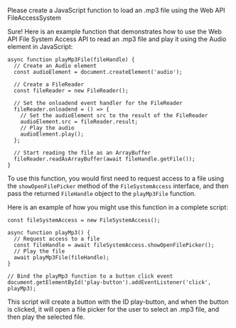 Please create a JavaScript function to load an .mp3 file using the Web API FileAccessSystem

Sure! Here is an example function that demonstrates how to use the Web API File System Access API to read an .mp3 file and play it using the Audio element in JavaScript:

```
async function playMp3File(fileHandle) {
  // Create an Audio element
  const audioElement = document.createElement('audio');

  // Create a FileReader
  const fileReader = new FileReader();

  // Set the onloadend event handler for the FileReader
  fileReader.onloadend = () => {
    // Set the audioElement src to the result of the FileReader
    audioElement.src = fileReader.result;
    // Play the audio
    audioElement.play();
  };

  // Start reading the file as an ArrayBuffer
  fileReader.readAsArrayBuffer(await fileHandle.getFile());
}
```
To use this function, you would first need to request access to a file using the `showOpenFilePicker` method of the `FileSystemAccess` interface, and then pass the returned `FileHandle` object to the `playMp3File` function.

Here is an example of how you might use this function in a complete script:
```
const fileSystemAccess = new FileSystemAccess();

async function playMp3() {
  // Request access to a file
  const fileHandle = await fileSystemAccess.showOpenFilePicker();
  // Play the file
  await playMp3File(fileHandle);
}

// Bind the playMp3 function to a button click event
document.getElementById('play-button').addEventListener('click', playMp3);
```
This script will create a button with the ID play-button, and when the button is clicked, it will open a file picker for the user to select an .mp3 file, and then play the selected file.
